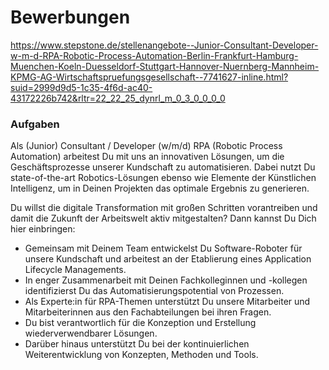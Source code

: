 # Bewerbungen
https://www.stepstone.de/stellenangebote--Junior-Consultant-Developer-w-m-d-RPA-Robotic-Process-Automation-Berlin-Frankfurt-Hamburg-Muenchen-Koeln-Duesseldorf-Stuttgart-Hannover-Nuernberg-Mannheim-KPMG-AG-Wirtschaftspruefungsgesellschaft--7741627-inline.html?suid=2999d9d5-1c35-4f6d-ac40-43172226b742&rltr=22_22_25_dynrl_m_0_3_0_0_0_0

<h3>Aufgaben</h3>
  
Als (Junior) Consultant / Developer (w/m/d) RPA (Robotic Process Automation) arbeitest Du mit uns an innovativen Lösungen, um die Geschäftsprozesse unserer Kundschaft zu automatisieren. Dabei nutzt Du state-of-the-art Robotics-Lösungen ebenso wie Elemente der Künstlichen Intelligenz, um in Deinen Projekten das optimale Ergebnis zu generieren.

Du willst die digitale Transformation mit großen Schritten vorantreiben und damit die Zukunft der Arbeitswelt aktiv mitgestalten? Dann kannst Du Dich hier einbringen:

<ul>
  <li>Gemeinsam mit Deinem Team entwickelst Du Software-Roboter für unsere Kundschaft und arbeitest an der Etablierung eines Application Lifecycle Managements.</li>
  <li>In enger Zusammenarbeit mit Deinen Fachkolleginnen und -kollegen identifizierst Du das Automatisierungspotential von Prozessen.</li>
  <li>Als Experte:in für RPA-Themen unterstützt Du unsere Mitarbeiter und Mitarbeiterinnen aus den Fachabteilungen bei ihren Fragen.</li>
  <li>Du bist verantwortlich für die Konzeption und Erstellung wiederverwendbarer Lösungen.</li>
  <li>Darüber hinaus unterstützt Du bei der kontinuierlichen Weiterentwicklung von Konzepten, Methoden und Tools.</li>
</ul>
  
